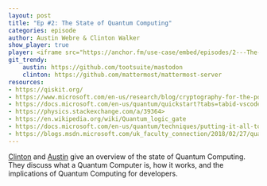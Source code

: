 ```yaml
---
layout: post
title: "Ep #2: The State of Quantum Computing"
categories: episode
author: Austin Webre & Clinton Walker
show_player: true
player: <iframe src="https://anchor.fm/use-case/embed/episodes/2---The-State-of-Quantum-Computing-e6cnh2" height="102px" width="400px" frameborder="0" scrolling="no"></iframe>
git_trendy:
    austin: https://github.com/tootsuite/mastodon
    clinton: https://github.com/mattermost/mattermost-server
resources:
- https://qiskit.org/
- https://www.microsoft.com/en-us/research/blog/cryptography-for-the-post-quantum-world-with-dr-brian-lamacchia/
- https://docs.microsoft.com/en-us/quantum/quickstart?tabs=tabid-vscode&view=qsharp-preview
- https://physics.stackexchange.com/a/39364>
- https://en.wikipedia.org/wiki/Quantum_logic_gate
- https://docs.microsoft.com/en-us/quantum/techniques/putting-it-all-together?view=qsharp-preview
- https://blogs.msdn.microsoft.com/uk_faculty_connection/2018/02/27/quantum-teleportation-in-q/
---
```

[Clinton](https://twitter.com/clintonjwalker) and [Austin](https://twitter.com/austinwebre) give an overview of the state of Quantum Computing. They discuss what a Quantum Computer is, how it works, and the implications of Quantum Computing for developers. 